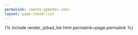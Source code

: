 ```yaml
---
permalink: remote-gamedev-jobs
layout: page-jobad-list
---
```

{% include render_jobad_list.html permalink=page.permalink %}

